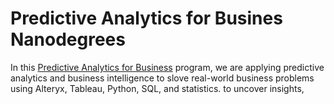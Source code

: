 # Predictive Analytics for Busines Nanodegrees

In this [Predictive Analytics for Business](https://www.udacity.com/course/predictive-analytics-for-business-nanodegree--nd008t) program, we are applying predictive analytics and business intelligence to slove real-world business problems using Alteryx, Tableau, Python, SQL, and statistics. to uncover insights, 
